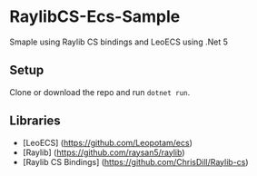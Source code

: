 # RaylibCS-Ecs-Sample

Smaple using Raylib CS bindings and LeoECS using .Net 5

## Setup

Clone or download the repo and run ```dotnet run```.

## Libraries

- [LeoECS] (https://github.com/Leopotam/ecs)
- [Raylib] (https://github.com/raysan5/raylib)
- [Raylib CS Bindings] (https://github.com/ChrisDill/Raylib-cs)
